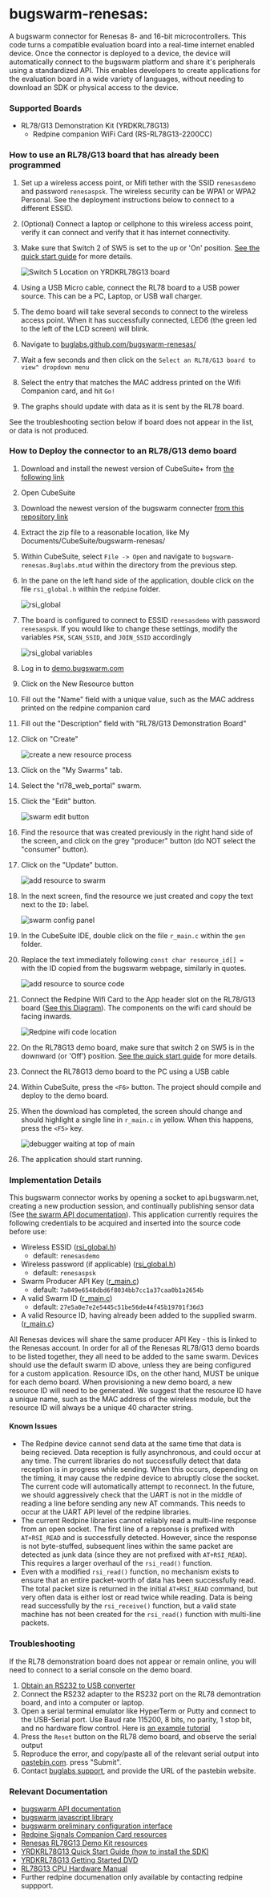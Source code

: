 # bugswarm-renesas: 

A bugswarm connector for Renesas 8- and 16-bit microcontrollers.  This code turns a compatible evaluation board into a real-time internet enabled device.  Once the connector is deployed to a device, the device will automatically connect to the bugswarm platform and share it's peripherals using a standardized API.  This enables developers to create applications for the evaluation board in a wide variety of languages, without needing to download an SDK or physical access to the device.  

### Supported Boards

*  RL78/G13 Demonstration Kit (YRDKRL78G13) 
    *  Redpine companion WiFi Card (RS-RL78G13-2200CC)

### How to use an RL78/G13 board that has already been programmed

1. Set up a wireless access point, or Mifi tether with the SSID ```renesasdemo``` and password ```renesaspsk```.  The wireless security can be WPA1 or WPA2 Personal.  See the deployment instructions below to connect to a different ESSID.
1. (Optional) Connect a laptop or cellphone to this wireless access point, verify it can connect and verify that it has internet connectivity.
1. Make sure that Switch 2 of SW5 is set to the up or 'On' position.  [See the quick start guide](http://am.renesas.com/media/products/tools/introductory_evaluation_tools/renesas_demo_kits/yrdkrl78g13/child_folder/YRDKRL78G13_Quick_Start_Guide.pdf) for more details.

	![Switch 5 Location on YRDKRL78G13 board](https://raw.github.com/buglabs/bugswarm-renesas/master/tutorial/images/RL78\_SW5\_location.jpg)

1. Using a USB Micro cable, connect the RL78 board to a USB power source.  This can be a PC, Laptop, or USB wall charger.
1. The demo board will take several seconds to connect to the wireless access point.  When it has successfully connected, LED6 (the green led to the left of the LCD screen) will blink.
1. Navigate to [buglabs.github.com/bugswarm-renesas/](http://buglabs.github.com/bugswarm-renesas/)
1. Wait a few seconds and then click on the ```Select an RL78/G13 board to view" dropdown menu```
1. Select the entry that matches the MAC address printed on the Wifi Companion card, and hit ```Go!```
1. The graphs should update with data as it is sent by the RL78 board.

See the troubleshooting section below if board does not appear in the list, or data is not produced.

### How to Deploy the connector to an RL78/G13 demo board

1. Download and install the newest version of CubeSuite+ from [the following link](http://am.renesas.com/support/downloads/download_results/C1000000-C9999999/tools/evaluation_cubesuite_plus.jsp)
1. Open CubeSuite
1. Download the newest version of the bugswarm connecter [from this repository link](https://github.com/buglabs/bugswarm-renesas/zipball/master)
1. Extract the zip file to a reasonable location, like My Documents/CubeSuite/bugswarm-renesas/
1. Within CubeSuite, select ```File -> Open``` and navigate to ```bugswarm-renesas.Buglabs.mtud``` within the directory from the previous step.
1. In the pane on the left hand side of the application, double click on the file ```rsi_global.h``` within the ```redpine``` folder.  

	![rsi_global](https://raw.github.com/buglabs/bugswarm-renesas/master/tutorial/images/rsi_global.png)

1. The board is configured to connect to ESSID ```renesasdemo``` with password ```renesaspsk```.  If you would like to change these settings, modify the variables ```PSK```, ```SCAN_SSID```, and ```JOIN_SSID``` accordingly

	![rsi_global variables](https://raw.github.com/buglabs/bugswarm-renesas/master/tutorial/images/rsi_global_variables.png)

1. Log in to [demo.bugswarm.com](http://demo.bugswarm.com)
1. Click on the New Resource button
1. Fill out the "Name" field with a unique value, such as the MAC address printed on the redpine companion card
1. Fill out the "Description" field with "RL78/G13 Demonstration Board"
1. Click on "Create"

	![create a new resource process](https://raw.github.com/buglabs/bugswarm-renesas/master/tutorial/images/new_resource.png)

1. Click on the "My Swarms" tab.
1. Select the "rl78\_web\_portal" swarm.
1. Click the "Edit" button.

	![swarm edit button](https://raw.github.com/buglabs/bugswarm-renesas/master/tutorial/images/Swarm_edit.png)

1. Find the resource that was created previously in the right hand side of the screen, and click on the grey "producer" button (do NOT select the "consumer" button).
1. Click on the "Update" button.

	![add resource to swarm](https://raw.github.com/buglabs/bugswarm-renesas/master/tutorial/images/add_resource_to_swarm.png)

1. In the next screen, find the resource we just created and copy the text next to the ```ID:``` label.

	![swarm config panel](https://raw.github.com/buglabs/bugswarm-renesas/master/tutorial/images/swarm_config_panel.png)

1. In the CubeSuite IDE, double click on the file ```r_main.c``` within the ```gen``` folder.
1. Replace the text immediately following ```const char resource_id[] = ``` with the ID copied from the bugswarm webpage, similarly in quotes.

	![add resource to source code](https://raw.github.com/buglabs/bugswarm-renesas/master/tutorial/images/add_resource_to_code.png)

1. Connect the Redpine Wifi Card to the App header slot on the RL78/G13 board ([See this Diagram](http://am.renesas.com/products/tools/introductory_evaluation_tools/renesas_demo_kits/yrdkrl78g13/sub/layout_child.jsp)).  The components on the wifi card should be facing inwards.

	![Redpine wifi code location](https://raw.github.com/buglabs/bugswarm-renesas/master/tutorial/images/RL78_redpine_card.jpg)

1. On the RL78G13 demo board, make sure that switch 2 on SW5 is in the downward (or 'Off') position.  [See the quick start guide](http://am.renesas.com/media/products/tools/introductory_evaluation_tools/renesas_demo_kits/yrdkrl78g13/child_folder/YRDKRL78G13_Quick_Start_Guide.pdf) for more details.
1. Connect the RL78G13 demo board to the PC using a USB cable
1. Within CubeSuite, press the ```<F6>``` button.  The project should compile and deploy to the demo board.
1. When the download has completed, the screen should change and should highlight a single line in ```r_main.c``` in yellow.  When this happens, press the ```<F5>``` key.

	![debugger waiting at top of main](https://raw.github.com/buglabs/bugswarm-renesas/master/tutorial/images/debugger_waiting_at_main.png)

1. The application should start running.

### Implementation Details

This bugswarm connector works by opening a socket to api.bugswarm.net, creating a new production session, and continually publishing sensor data (See [the swarm API documentation](http://developer.bugswarm.net/participation_api.html)).  This application currently requires the following credentials to be acquired and inserted into the source code before use:

* Wireless ESSID ([rsi_global.h](https://github.com/buglabs/bugswarm-renesas/blob/master/redpine/rsi_global.h#L114))
    * default: ```renesasdemo```
* Wireless password (if applicable) ([rsi_global.h](https://github.com/buglabs/bugswarm-renesas/blob/master/redpine/rsi_global.h#L102))
    * default: ```renesaspsk```
* Swarm Producer API Key ([r_main.c](https://github.com/buglabs/bugswarm-renesas/blob/master/gen/r_main.c#L106))
    * default: ```7a849e6548dbd6f8034bb7cc1a37caa0b1a2654b```
* A valid Swarm ID ([r_main.c](https://github.com/buglabs/bugswarm-renesas/blob/master/gen/r_main.c#L104))
    * default: ```27e5a0e7e2e5445c51be56de44f45b19701f36d3```
* A valid Resource ID, having already been added to the supplied swarm. ([r_main.c](https://github.com/buglabs/bugswarm-renesas/blob/master/gen/r_main.c#L105))

All Renesas devices will share the same producer API Key - this is linked to the Renesas account.  In order for all of the Renesas RL78/G13 demo boards to be listed together, they all need to be added to the same swarm.  Devices should use the default swarm ID above, unless they are being configured for a custom application.
Resource IDs, on the other hand, MUST be unique for each demo board.  When provisioning a new demo board, a new resource ID will need to be generated.  We suggest that the resource ID have a unique name, such as the MAC address of the wireless module, but the resource ID will always be a unique 40 character string.  

#### Known Issues

* The Redpine device cannot send data at the same time that data is being recieved.  Data reception is fully asynchronous, and could occur at any time.  The current libraries do not successfully detect that data reception is in progress while sending.  When this occurs, depending on the timing, it may cause the redpine device to abruptly close the socket.  The current code will automatically attempt to reconnect.  In the future, we should aggressively check that the UART is not in the middle of reading a line before sending any new AT commands.  This needs to occur at the UART API level of the redpine libraries.
* The current Redpine libraries cannot reliably read a multi-line response from an open socket.  The first line of a repsonse is prefixed with ```AT+RSI_READ``` and is successfully detected.  However, since the response is not byte-stuffed, subsequent lines within the same packet are detected as junk data (since they are not prefixed with ```AT+RSI_READ```).  This requires a larger overhaul of the ```rsi_read()``` function. 
* Even with a modified ```rsi_read()``` function, no mechanism exists to ensure that an entire packet-worth of data has been successfully read.  The total packet size is returned in the initial ```AT+RSI_READ``` command, but very often data is either lost or read twice while reading.  Data is being read successfully by the ```rsi_receive()``` function, but a valid state machine has not been created for the ```rsi_read()``` function with multi-line packets.  

### Troubleshooting

If the RL78 demonstration board does not appear or remain online, you will need to connect to a serial console on the demo board.  

1. [Obtain an RS232 to USB converter](http://www.amazon.com/s/ref=nb_sb_noss_1?url=search-alias%3Daps&field-keywords=RS232+USB)
1. Connect the RS232 adapter to the RS232 port on the RL78 demontration board, and into a computer or laptop.
1. Open a serial terminal emulator like HyperTerm or Putty and connect to the USB-Serial port.  Use Baud rate 115200, 8 bits, no parity, 1 stop bit, and no hardware flow control.  Here is [an example tutorial](http://www.laser-interceptorusa.com/DownloadFiles/rs232_to_usb_problem_solving.pdf)
1. Press the ```Reset``` button on the RL78 demo board, and observe the serial output
1. Reproduce the error, and copy/paste all of the relevant serial output into [pastebin.com](http://pastebin.com/).  press "Submit".
1. Contact [buglabs support](http://www.buglabs.net/support), and provide the URL of the pastebin website.

### Relevant Documentation

* [bugswarm API documentation](http://developer.bugswarm.net/)
* [bugswarm javascript library](https://github.com/buglabs/bugswarm-js)
* [bugswarm preliminary configuration interface](http://demo.bugswarm.com/)
* [Redpine Signals Companion Card resources](http://www.redpinesignals.com/Renesas/Wi-Fi_with%20_RL78.html)
* [Renesas RL78G13 Demo Kit resources](http://am.renesas.com/products/tools/introductory_evaluation_tools/renesas_demo_kits/yrdkrl78g13/index.jsp)
* [YRDKRL78G13 Quick Start Guide (how to install the SDK)](http://am.renesas.com/media/products/tools/introductory_evaluation_tools/renesas_demo_kits/yrdkrl78g13/child_folder/YRDKRL78G13_Quick_Start_Guide.pdf)
* [YRDKRL78G13 Getting Started DVD](http://am.renesas.com/media/products/tools/introductory_evaluation_tools/renesas_demo_kits/yrdkrl78g13/child_folder/YRDKRL78G13_DVD10.zip)
* [RL78G13 CPU Hardware Manual](http://documentation.renesas.com/doc/products/mpumcu/doc/rl78/r01uh0146ej0200_rl78g13.pdf)
* Further redpine documenation only available by contacting redpine suppport.

